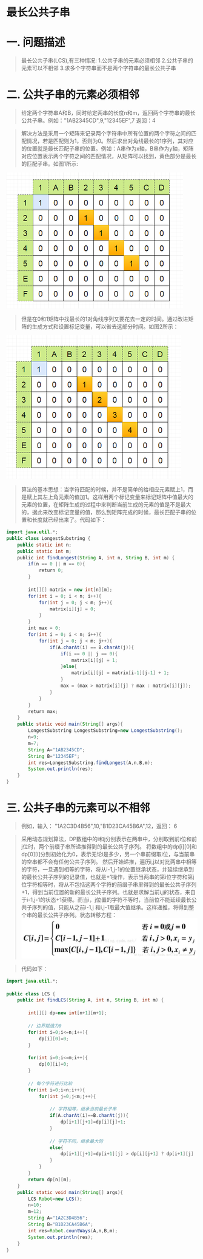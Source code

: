 最长公共子串
===========

# 一. 问题描述

> 最长公共子串(LCS),有三种情况: 1.公共子串的元素必须相邻  2.公共子串的元素可以不相邻  3.求多个字符串而不是两个字符串的最长公共子串

# 二. 公共子串的元素必须相邻

> 给定两个字符串A和B，同时给定两串的长度n和m，返回两个字符串的最长公共子串。例如："1AB2345CD",9,"12345EF",7  返回：4

> 解决方法是采用一个矩阵来记录两个字符串中所有位置的两个字符之间的匹配情况，若是匹配则为1，否则为0。然后求出对角线最长的1序列，其对应的位置就是最长匹配子串的位置。例如：A串作为x轴，B串作为y轴，矩阵对应位置表示两个字符之间的匹配情况，从矩阵可以找到，黄色部分是最长的匹配子串。如图1所示:

![image](https://github.com/ShaoQiBNU/LCS/blob/master/images/1.png)

> 但是在0和1矩阵中找最长的1对角线序列又要花去一定的时间。通过改进矩阵的生成方式和设置标记变量，可以省去这部分时间。如图2所示：

![image](https://github.com/ShaoQiBNU/LCS/blob/master/images/2.png)

> 算法的基本思想：当字符匹配的时候，并不是简单的给相应元素赋上1，而是赋上其左上角元素的值加1。这样用两个标记变量来标记矩阵中值最大的元素的位置，在矩阵生成的过程中来判断当前生成的元素的值是不是最大的，据此来改变标记变量的值，那么到矩阵完成的时候，最长匹配子串的位置和长度就已经出来了。代码如下：

```JAVA
import java.util.*;
public class LongestSubstring {
    public static int n;
    public static int m;
    public int findLongest(String A, int n, String B, int m) {
        if(n == 0 || m == 0){
            return 0;
        }

        int[][] matrix = new int[n][m];
        for(int i = 0; i < n; i++){
            for(int j = 0; j < m; j++){
                matrix[i][j] = 0;
            }
        }
        int max = 0;
        for(int i = 0; i < n; i++){
            for(int j = 0; j < m; j++){
                if(A.charAt(i) == B.charAt(j)){
                    if(i == 0 || j == 0){
                        matrix[i][j] = 1;
                    }else{
                        matrix[i][j] = matrix[i-1][j-1] + 1;
                    }
                    max = (max > matrix[i][j] ? max : matrix[i][j]);
                }
            }
        }
        return max;
    }
    public static void main(String[] args){
        LongestSubstring LongestSubstring=new LongestSubstring();
        n=9;
        m=7;
        String A="1AB2345CD";
        String B="12345EF";
        int res=LongestSubstring.findLongest(A,n,B,m);
        System.out.println(res);
    }
}

```
# 三. 公共子串的元素可以不相邻

> 例如，输入： "1A2C3D4B56",10,"B1D23CA45B6A",12，返回： 6

> 采用动态规划算法，DP数组中的i和j分别表示在两串中，分别取到前i位和前j位时，两个前缀子串所递推得到的最长公共子序列。 将数组中的dp[i][0]和dp[0][i]分别初始化为0，表示无论i是多少，另一个串前缀取i位，与当前串的空串都不会有任何公共子序列。 然后开始递推，遍历i,j以对比两串中相等的字符，一旦遇到相等的字符，将从i-1,j-1的位置继承状态，并延续继承到的最长公共子序列的记录值，也就是+1操作，表示当两串的第i位字符和第j位字符相等时，将从不包括这两个字符的前缀子串里得到的最长公共子序列+1，得到当前位置的新的最长公共子序列。也就是求解当前i,j的状态，来自于i-1,j-1的状态+1获得。而当i，j位置的字符不等时，当前位不能延续最长公共子序列的值，只能从之前i-1,j 和i,j-1取最大值继承。这样递推，将得到整个串的最长公共子序列。状态转移方程： 
![image](https://github.com/ShaoQiBNU/LCS/blob/master/images/3.png)

> 代码如下：

```JAVA
import java.util.*;

public class LCS {
    public int findLCS(String A, int n, String B, int m) {

        int[][] dp=new int[n+1][m+1];

        // 边界赋值为0
        for(int i=0;i<=n;i++){
            dp[i][0]=0;
        }

        for(int i=0;i<=m;i++){
            dp[0][i]=0;
        }

        // 每个字符进行比较
        for(int i=0;i<n;i++){
            for(int j=0;j<m;j++){

                // 字符相等，继承当前最长子串
                if(A.charAt(i)==B.charAt(j)){
                    dp[i+1][j+1]=dp[i][j]+1;
                }

                // 字符不同，继承最大的
                else{
                    dp[i+1][j+1]=dp[i+1][j] > dp[i][j+1] ? dp[i+1][j] : dp[i][j+1];
                }
            }
        }
        return dp[n][m];
    }
    public static void main(String[] args){
        LCS Robot=new LCS();
        n=10;
        m=12;
        String A="1A2C3D4B56";
        String B="B1D23CA45B6A";
        int res=Robot.countWays(A,n,B,m);
        System.out.println(res);
    }
}
```









